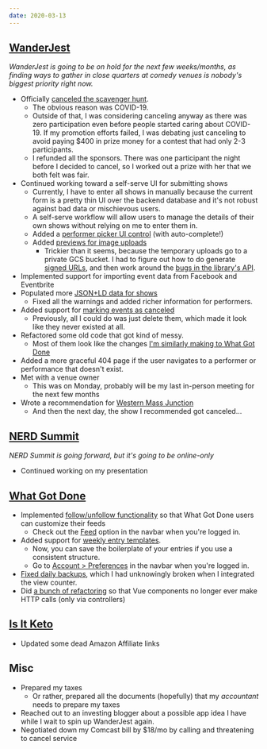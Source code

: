 ```yaml
---
date: 2020-03-13
---
```


## [WanderJest](http://wanderjest.com)

_WanderJest is going to be on hold for the next few weeks/months, as finding ways to gather in close quarters at comedy venues is nobody's biggest priority right now._

- Officially [canceled the scavenger hunt](https://wanderjest.com/scavenger-hunt).
  - The obvious reason was COVID-19.
  - Outside of that, I was considering canceling anyway as there was zero participation even before people started caring about COVID-19. If my promotion efforts failed, I was debating just canceling to avoid paying $400 in prize money for a contest that had only 2-3 participants.
  - I refunded all the sponsors. There was one participant the night before I decided to cancel, so I worked out a prize with her that we both felt was fair.
- Continued working toward a self-serve UI for submitting shows
  - Currently, I have to enter all shows in manually because the current form is a pretty thin UI over the backend database and it's not robust against bad data or mischievous users.
  - A self-serve workflow will allow users to manage the details of their own shows without relying on me to enter them in.
  - Added a [performer picker UI control](XZUBiXz.webp) (with auto-complete!)
  - Added [previews for image uploads](bG24vVB.webp)
    - Trickier than it seems, because the temporary uploads go to a private GCS bucket. I had to figure out how to do generate [signed URLs](https://cloud.google.com/storage/docs/access-control/signed-urls), and then work around the [bugs in the library's API](https://github.com/googleapis/google-cloud-go/issues/1062#issuecomment-405116209).
- Implemented support for importing event data from Facebook and Eventbrite
- Populated more [JSON+LD data for shows](https://search.google.com/structured-data/testing-tool#url=https%3A%2F%2Fwanderjest.com%2Fshow%2Fspring-fling%2F2020-03-15)
  - Fixed all the warnings and added richer information for performers.
- Added support for [marking events as canceled](28da8RR.webp)
  - Previously, all I could do was just delete them, which made it look like they never existed at all.
- Refactored some old code that got kind of messy.
  - Most of them look like the changes [I'm similarly making to What Got Done](https://github.com/mtlynch/whatgotdone/pull/478/files)
- Added a more graceful 404 page if the user navigates to a performer or performance that doesn't exist.
- Met with a venue owner
  - This was on Monday, probably will be my last in-person meeting for the next few months
- Wrote a recommendation for [Western Mass Junction](https://westernmassjunction.com/personal-recommendations)
  - And then the next day, the show I recommended got canceled...

## [NERD Summit](https://nerdsummit.org/)

_NERD Summit is going forward, but it's going to be online-only_

- Continued working on my presentation

## [What Got Done](https://whatgotdone.com)

- Implemented [follow/unfollow functionality](https://twitter.com/deliberatecoder/status/1236688766036836352) so that What Got Done users can customize their feeds
  - Check out the [Feed](https://whatgotdone.com/feed) option in the navbar when you're logged in.
- Added support for [weekly entry templates](https://twitter.com/deliberatecoder/status/1238252610022506497).
  - Now, you can save the boilerplate of your entries if you use a consistent structure.
  - Go to [Account > Preferences](https://whatgotdone.com/preferences) in the navbar when you're logged in.
- [Fixed daily backups](https://github.com/mtlynch/whatgotdone/pull/460), which I had unknowingly broken when I integrated the view counter.
- Did [a bunch of refactoring](F7rkNbW.webp) so that Vue components no longer ever make HTTP calls (only via controllers)

## [Is It Keto](https://isitketo.org)

- Updated some dead Amazon Affiliate links

## Misc

- Prepared my taxes
  - Or rather, prepared all the documents (hopefully) that my _accountant_ needs to prepare my taxes
- Reached out to an investing blogger about a possible app idea I have while I wait to spin up WanderJest again.
- Negotiated down my Comcast bill by $18/mo by calling and threatening to cancel service
